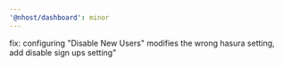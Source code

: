 ```yaml
---
'@nhost/dashboard': minor
---
```


fix: configuring "Disable New Users" modifies the wrong hasura setting, add disable sign ups setting"
